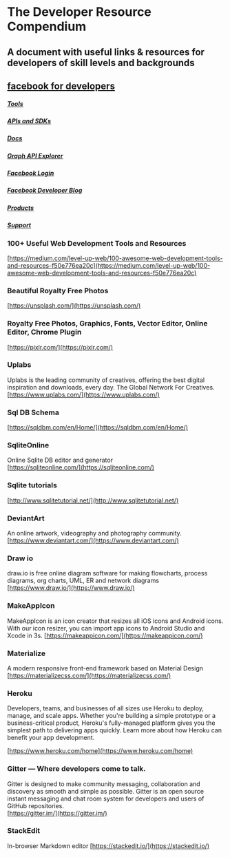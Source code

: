 # The Developer Resource Compendium
## A document with useful links &amp; resources for developers of skill levels and backgrounds

## [facebook for developers](https://developers.facebook.com/)
##### [Tools](https://developers.facebook.com/tools/)
##### [APIs and SDKs](https://developers.facebook.com/docs/apis-and-sdks/)
##### [Docs](https://developers.facebook.com/docs/)
##### [Graph API Explorer](https://developers.facebook.com/tools/explorer/)
##### [Facebook Login](https://developers.facebook.com/docs/facebook-login/)
##### [Facebook Developer Blog](https://developers.facebook.com/blog/)
##### [Products](https://developers.facebook.com/products/)
##### [Support](https://developers.facebook.com/support/)

### 100+ Useful Web Development Tools and Resources
[https://medium.com/level-up-web/100-awesome-web-development-tools-and-resources-f50e776ea20c](https://medium.com/level-up-web/100-awesome-web-development-tools-and-resources-f50e776ea20c)

### Beautiful Royalty Free Photos  
[https://unsplash.com/](https://unsplash.com/)

### Royalty Free Photos, Graphics, Fonts, Vector Editor, Online Editor, Chrome Plugin
[https://pixlr.com/](https://pixlr.com/)

### Uplabs   
Uplabs is the leading community of creatives, offering the best digital inspiration and downloads, every day. The Global Network For Creatives.
[https://www.uplabs.com/](https://www.uplabs.com/)

### Sql DB Schema  
[https://sqldbm.com/en/Home/](https://sqldbm.com/en/Home/)

###  SqliteOnline  
Online Sqlite DB editor and generator  
[https://sqliteonline.com/](https://sqliteonline.com/)

### Sqlite tutorials
[http://www.sqlitetutorial.net/](http://www.sqlitetutorial.net/)
  
### DeviantArt 
An online artwork, videography and photography community.
[https://www.deviantart.com/](https://www.deviantart.com/)
  
### Draw io
draw.io is free online diagram software for making flowcharts, process diagrams, org charts, UML, ER and network diagrams  
[https://www.draw.io/](https://www.draw.io/)

### MakeAppIcon
MakeAppIcon is an icon creator that resizes all iOS icons and Android icons. With our icon resizer, you can import app icons to Android Studio and Xcode in 3s.
[https://makeappicon.com/](https://makeappicon.com/)

### Materialize
A modern responsive front-end framework based on Material Design
[https://materializecss.com/](https://materializecss.com/)

  
### Heroku
Developers, teams, and businesses of all sizes use Heroku to deploy, manage, and scale apps. Whether you're building a simple prototype or a business-critical product, Heroku's fully-managed platform gives you the simplest path to delivering apps quickly. Learn more about how Heroku can benefit your app development.

[https://www.heroku.com/home](https://www.heroku.com/home)

  

### Gitter — Where developers come to talk.
Gitter is designed to make community messaging, collaboration and discovery as smooth and simple as possible. Gitter is an open source instant messaging and chat room system for developers and users of GitHub repositories.  
[https://gitter.im/](https://gitter.im/)

### StackEdit  
In-browser Markdown editor
[https://stackedit.io/](https://stackedit.io/)
